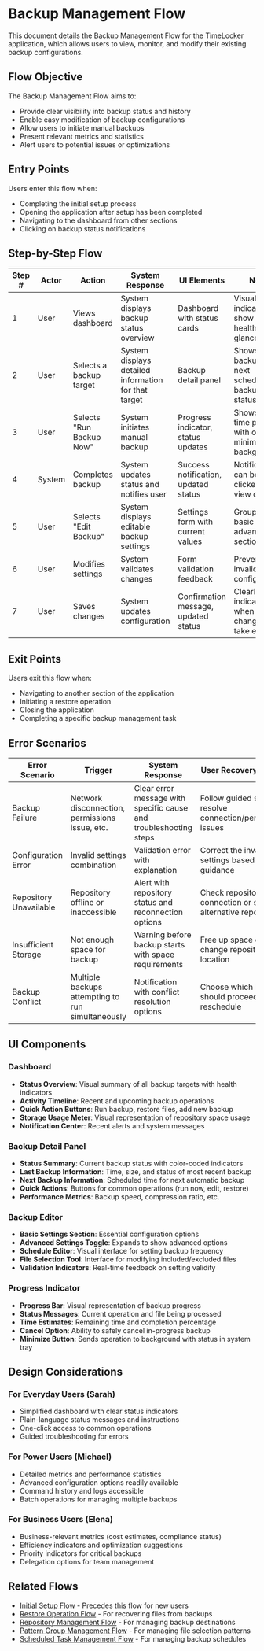 # Backup Management Flow

This document details the Backup Management Flow for the TimeLocker application, which allows users to view, monitor, and modify their existing backup configurations.

## Flow Objective

The Backup Management Flow aims to:
- Provide clear visibility into backup status and history
- Enable easy modification of backup configurations
- Allow users to initiate manual backups
- Present relevant metrics and statistics
- Alert users to potential issues or optimizations

## Entry Points

Users enter this flow when:
- Completing the initial setup process
- Opening the application after setup has been completed
- Navigating to the dashboard from other sections
- Clicking on backup status notifications

## Step-by-Step Flow

| Step # | Actor | Action | System Response | UI Elements | Notes |
|--------|-------|--------|-----------------|------------|-------|
| 1 | User | Views dashboard | System displays backup status overview | Dashboard with status cards | Visual indicators show backup health at a glance |
| 2 | User | Selects a backup target | System displays detailed information for that target | Backup detail panel | Shows last backup time, next scheduled backup, and status |
| 3 | User | Selects "Run Backup Now" | System initiates manual backup | Progress indicator, status updates | Shows real-time progress with option to minimize to background |
| 4 | System | Completes backup | System updates status and notifies user | Success notification, updated status | Notification can be clicked to view details |
| 5 | User | Selects "Edit Backup" | System displays editable backup settings | Settings form with current values | Grouped into basic and advanced sections |
| 6 | User | Modifies settings | System validates changes | Form validation feedback | Prevents invalid configurations |
| 7 | User | Saves changes | System updates configuration | Confirmation message, updated status | Clearly indicates when changes will take effect |

## Exit Points

Users exit this flow when:
- Navigating to another section of the application
- Initiating a restore operation
- Closing the application
- Completing a specific backup management task

## Error Scenarios

| Error Scenario | Trigger | System Response | User Recovery Action |
|----------------|---------|-----------------|---------------------|
| Backup Failure | Network disconnection, permissions issue, etc. | Clear error message with specific cause and troubleshooting steps | Follow guided steps to resolve connection/permission issues |
| Configuration Error | Invalid settings combination | Validation error with explanation | Correct the invalid settings based on guidance |
| Repository Unavailable | Repository offline or inaccessible | Alert with repository status and reconnection options | Check repository connection or select alternative repository |
| Insufficient Storage | Not enough space for backup | Warning before backup starts with space requirements | Free up space or change repository location |
| Backup Conflict | Multiple backups attempting to run simultaneously | Notification with conflict resolution options | Choose which backup should proceed or reschedule |

## UI Components

### Dashboard
- **Status Overview**: Visual summary of all backup targets with health indicators
- **Activity Timeline**: Recent and upcoming backup operations
- **Quick Action Buttons**: Run backup, restore files, add new backup
- **Storage Usage Meter**: Visual representation of repository space usage
- **Notification Center**: Recent alerts and system messages

### Backup Detail Panel
- **Status Summary**: Current backup status with color-coded indicators
- **Last Backup Information**: Time, size, and status of most recent backup
- **Next Backup Information**: Scheduled time for next automatic backup
- **Quick Actions**: Buttons for common operations (run now, edit, restore)
- **Performance Metrics**: Backup speed, compression ratio, etc.

### Backup Editor
- **Basic Settings Section**: Essential configuration options
- **Advanced Settings Toggle**: Expands to show advanced options
- **Schedule Editor**: Visual interface for setting backup frequency
- **File Selection Tool**: Interface for modifying included/excluded files
- **Validation Indicators**: Real-time feedback on setting validity

### Progress Indicator
- **Progress Bar**: Visual representation of backup progress
- **Status Messages**: Current operation and file being processed
- **Time Estimates**: Remaining time and completion percentage
- **Cancel Option**: Ability to safely cancel in-progress backup
- **Minimize Button**: Sends operation to background with status in system tray

## Design Considerations

### For Everyday Users (Sarah)
- Simplified dashboard with clear status indicators
- Plain-language status messages and instructions
- One-click access to common operations
- Guided troubleshooting for errors

### For Power Users (Michael)
- Detailed metrics and performance statistics
- Advanced configuration options readily available
- Command history and logs accessible
- Batch operations for managing multiple backups

### For Business Users (Elena)
- Business-relevant metrics (cost estimates, compliance status)
- Efficiency indicators and optimization suggestions
- Priority indicators for critical backups
- Delegation options for team management

## Related Flows

- [Initial Setup Flow](initial-setup-flow.md) - Precedes this flow for new users
- [Restore Operation Flow](restore-operation-flow.md) - For recovering files from backups
- [Repository Management Flow](repository-management-flow.md) - For managing backup destinations
- [Pattern Group Management Flow](pattern-group-management-flow.md) - For managing file selection patterns
- [Scheduled Task Management Flow](scheduled-task-management-flow.md) - For managing backup schedules